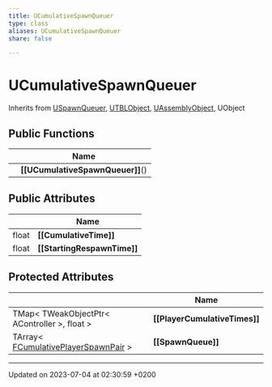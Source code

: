 ```yaml
---
title: UCumulativeSpawnQueuer
type: class
aliases: UCumulativeSpawnQueuer
share: false

---
```


# UCumulativeSpawnQueuer





Inherits from [USpawnQueuer](/docs/SDK/Source/Classes/classUSpawnQueuer.md), [UTBLObject](/docs/SDK/Source/Classes/classUTBLObject.md), [UAssemblyObject](/docs/SDK/Source/Classes/classUAssemblyObject.md), UObject

## Public Functions

|                | Name           |
| -------------- | -------------- |
| | **[[UCumulativeSpawnQueuer]]**() |

## Public Attributes

|                | Name           |
| -------------- | -------------- |
| float | **[[CumulativeTime]]**  |
| float | **[[StartingRespawnTime]]**  |

## Protected Attributes

|                | Name           |
| -------------- | -------------- |
| TMap< TWeakObjectPtr< AController >, float > | **[[PlayerCumulativeTimes]]**  |
| TArray< [FCumulativePlayerSpawnPair](/docs/SDK/Source/Classes/structFCumulativePlayerSpawnPair.md) > | **[[SpawnQueue]]**  |

-------------------------------

Updated on 2023-07-04 at 02:30:59 +0200